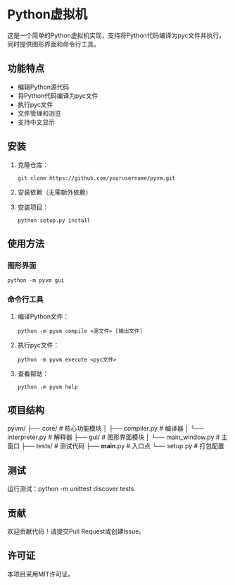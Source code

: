 # Python虚拟机

这是一个简单的Python虚拟机实现，支持将Python代码编译为pyc文件并执行，同时提供图形界面和命令行工具。

## 功能特点

- 编辑Python源代码
- 将Python代码编译为pyc文件
- 执行pyc文件
- 文件管理和浏览
- 支持中文显示

## 安装
   
1. 克隆仓库：
   ```
   git clone https://github.com/yourusername/pyvm.git
   ```
2. 安装依赖（无需额外依赖）

3. 安装项目：
   ```
   python setup.py install
   ```

## 使用方法

### 图形界面
```
python -m pyvm gui
```
### 命令行工具

1. 编译Python文件：
   ```
   python -m pyvm compile <源文件> [输出文件]
   ```

2. 执行pyc文件：
   ```
   python -m pyvm execute <pyc文件>
   ```

3. 查看帮助：
   ```
   python -m pyvm help
   ```

## 项目结构
pyvm/
├── core/           # 核心功能模块
│   ├── compiler.py # 编译器
│   └── interpreter.py # 解释器
├── gui/            # 图形界面模块
│   └── main_window.py # 主窗口
├── tests/          # 测试代码
├── __main__.py     # 入口点
└── setup.py        # 打包配置
## 测试

运行测试：python -m unittest discover tests
## 贡献

欢迎贡献代码！请提交Pull Request或创建Issue。

## 许可证

本项目采用MIT许可证。
    